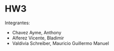 # HW3
Integrantes:
- Chavez Ayme, Anthony
- Alferez Vicente, Bladimir
- Valdivia Schreiber, Mauricio Guillermo Manuel
